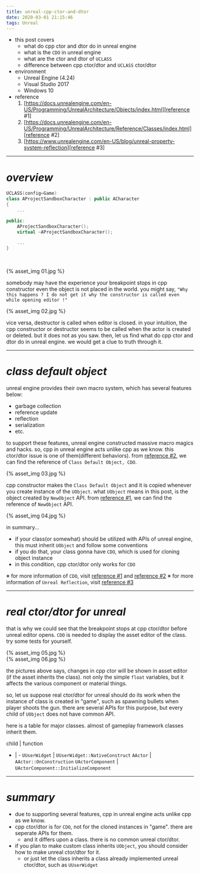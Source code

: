 ```yaml
---
title: unreal-cpp-ctor-and-dtor
date: 2020-03-01 21:15:46
tags: Unreal
---
```


- this post covers
    - what do cpp ctor and dtor do in unreal engine
    - what is the `CDO` in unreal engine
    - what are the ctor and dtor of `UCLASS`
    - difference between cpp ctor/dtor and `UCLASS` ctor/dtor
- environment
    - Unreal Engine (4.24)
    - Visual Studio 2017
    - Windows 10
- reference
    1. [https://docs.unrealengine.com/en-US/Programming/UnrealArchitecture/Objects/index.html][reference #1]
    2. [https://docs.unrealengine.com/en-US/Programming/UnrealArchitecture/Reference/Classes/index.html][reference #2]
    3. [https://www.unrealengine.com/en-US/blog/unreal-property-system-reflection][reference #3]

[reference #1]: https://docs.unrealengine.com/en-US/Programming/UnrealArchitecture/Objects/index.html
[reference #2]: https://docs.unrealengine.com/en-US/Programming/UnrealArchitecture/Reference/Classes/index.html
[reference #3]: https://www.unrealengine.com/en-US/blog/unreal-property-system-reflection

---

# *overview*

```cpp
UCLASS(config=Game)
class AProjectSandboxCharacter : public ACharacter
{
    ...

public:
    AProjectSandboxCharacter();
    virtual ~AProjectSandboxCharacter();

    ...
}
```
</br>

{% asset_img 01.jpg %}

somebody may have the experience your breakpoint stops in cpp constructor even the object is not placed in the world. you might say,
`"Why this happens ? I do not get it why the constructor is called even while opening editor !"`

{% asset_img 02.jpg %}

vice versa, destructor is called when editor is closed. in your intuition, the cpp constructor or destructor seems to be called when the actor is created or deleted. but it does not as you saw. then, let us find what do cpp ctor and dtor do in unreal engine. we would get a clue to truth through it.

---

# *class default object*

unreal engine provides their own macro system, which has several features below:
- garbage collection
- reference update
- reflection
- serialization
- etc.

to support these features, unreal engine constructed massive macro magics and hacks. so, cpp in unreal engine acts unlike cpp as we know. this ctor/dtor issue is one of them(different behaviors). from [reference #2], we can find the reference of `Class Default Object, CDO`.

{% asset_img 03.jpg %}

cpp constructor makes the `Class Default Object` and it is copied whenever you create instance of the `UObject`. what `UObject` means in this post, is the object created by `NewObject` API. from [reference #1], we can find the reference of `NewObject` API.

{% asset_img 04.jpg %}

in summary...
- if your class(or somewhat) should be utilized with APIs of unreal engine, this must inherit `UObject` and follow some conventions
- if you do that, your class gonna have `CDO`, which is used for cloning object instance
- in this condition, cpp ctor/dtor only works for `CDO`

※ for more information of `CDO`, visit [reference #1] and [reference #2]
※ for more information of `Unreal Reflection`, visit [reference #3]

---

# *real ctor/dtor for unreal*

that is why we could see that the breakpoint stops at cpp ctor/dtor before unreal editor opens. `CDO` is needed to display the asset editor of the class. try some tests for yourself.

{% asset_img 05.jpg %}
</br>
{% asset_img 06.jpg %}

the pictures above says, changes in cpp ctor will be shown in asset editor (if the asset inherits the class). not only the simple `float` variables, but it affects the various component or material things.

so, let us suppose real ctor/dtor for unreal should do its work when the instance of class is created in "game", such as spawning bullets when player shoots the gun. there are several APIs for this purpose, but every child of `UObject` does not have common API.

here is a table for major classes. almost of gameplay framework classes inherit them.

child | function
- | -
`UUserWidget` | `UUserWidget::NativeConstruct`
`AActor` | `AActor::OnConstruction`
`UActorComponent` | `UActorComponent::InitializeComponent`

---

# *summary*

- due to supporting several features, cpp in unreal engine acts unlike cpp as we know.
- cpp ctor/dtor is for `CDO`, not for the cloned instances in "game". there are seperate APIs for them.
    - and it differs upon a class. there is no common unreal ctor/dtor.
- if you plan to make custom class inherits `UObject`, you should consider how to make unreal ctor/dtor for it.
    - or just let the class inherits a class already implemented unreal ctor/dtor, such as `UUserWidget`